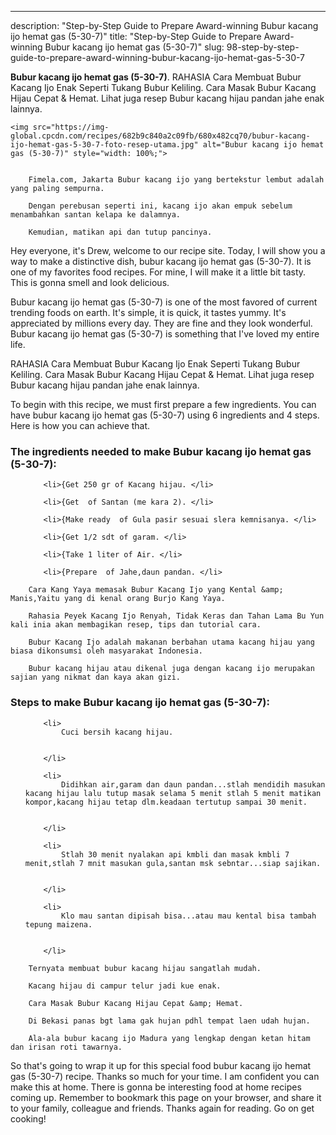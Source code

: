 ---
description: "Step-by-Step Guide to Prepare Award-winning Bubur kacang ijo hemat gas (5-30-7)"
title: "Step-by-Step Guide to Prepare Award-winning Bubur kacang ijo hemat gas (5-30-7)"
slug: 98-step-by-step-guide-to-prepare-award-winning-bubur-kacang-ijo-hemat-gas-5-30-7

<p>
	<strong>Bubur kacang ijo hemat gas (5-30-7)</strong>. 
	RAHASIA Cara Membuat Bubur Kacang Ijo Enak Seperti Tukang Bubur Keliling. Cara Masak Bubur Kacang Hijau Cepat &amp; Hemat. Lihat juga resep Bubur kacang hijau pandan jahe enak lainnya.
</p>
<p>
	
	<img src="https://img-global.cpcdn.com/recipes/682b9c840a2c09fb/680x482cq70/bubur-kacang-ijo-hemat-gas-5-30-7-foto-resep-utama.jpg" alt="Bubur kacang ijo hemat gas (5-30-7)" style="width: 100%;">
	
	
		Fimela.com, Jakarta Bubur kacang ijo yang bertekstur lembut adalah yang paling sempurna.
	
		Dengan perebusan seperti ini, kacang ijo akan empuk sebelum menambahkan santan kelapa ke dalamnya.
	
		Kemudian, matikan api dan tutup pancinya.
	
</p>
<p>
	Hey everyone, it's Drew, welcome to our recipe site. Today, I will show you a way to make a distinctive dish, bubur kacang ijo hemat gas (5-30-7). It is one of my favorites food recipes. For mine, I will make it a little bit tasty. This is gonna smell and look delicious.
</p>
	
<p>
	Bubur kacang ijo hemat gas (5-30-7) is one of the most favored of current trending foods on earth. It's simple, it is quick, it tastes yummy. It's appreciated by millions every day. They are fine and they look wonderful. Bubur kacang ijo hemat gas (5-30-7) is something that I've loved my entire life.
</p>
<p>
	RAHASIA Cara Membuat Bubur Kacang Ijo Enak Seperti Tukang Bubur Keliling. Cara Masak Bubur Kacang Hijau Cepat &amp; Hemat. Lihat juga resep Bubur kacang hijau pandan jahe enak lainnya.
</p>

<p>
To begin with this recipe, we must first prepare a few ingredients. You can have bubur kacang ijo hemat gas (5-30-7) using 6 ingredients and 4 steps. Here is how you can achieve that.
</p>

<h3>The ingredients needed to make Bubur kacang ijo hemat gas (5-30-7):</h3>

<ol>
	
		<li>{Get 250 gr of Kacang hijau. </li>
	
		<li>{Get  of Santan (me kara 2). </li>
	
		<li>{Make ready  of Gula pasir sesuai slera kemnisanya. </li>
	
		<li>{Get 1/2 sdt of garam. </li>
	
		<li>{Take 1 liter of Air. </li>
	
		<li>{Prepare  of Jahe,daun pandan. </li>
	
</ol>
<p>
	
		Cara Kang Yaya memasak Bubur Kacang Ijo yang Kental &amp; Manis,Yaitu yang di kenal orang Burjo Kang Yaya.
	
		Rahasia Peyek Kacang Ijo Renyah, Tidak Keras dan Tahan Lama Bu Yun kali inia akan membagikan resep, tips dan tutorial cara.
	
		Bubur Kacang Ijo adalah makanan berbahan utama kacang hijau yang biasa dikonsumsi oleh masyarakat Indonesia.
	
		Bubur kacang hijau atau dikenal juga dengan kacang ijo merupakan sajian yang nikmat dan kaya akan gizi.
	
</p>

<h3>Steps to make Bubur kacang ijo hemat gas (5-30-7):</h3>

<ol>
	
		<li>
			Cuci bersih kacang hijau.
			
			
		</li>
	
		<li>
			Didihkan air,garam dan daun pandan...stlah mendidih masukan kacang hijau lalu tutup masak selama 5 menit stlah 5 menit matikan kompor,kacang hijau tetap dlm.keadaan tertutup sampai 30 menit.
			
			
		</li>
	
		<li>
			Stlah 30 menit nyalakan api kmbli dan masak kmbli 7 menit,stlah 7 mnit masukan gula,santan msk sebntar...siap sajikan.
			
			
		</li>
	
		<li>
			Klo mau santan dipisah bisa...atau mau kental bisa tambah tepung maizena.
			
			
		</li>
	
</ol>

<p>
	
		Ternyata membuat bubur kacang hijau sangatlah mudah.
	
		Kacang hijau di campur telur jadi kue enak.
	
		Cara Masak Bubur Kacang Hijau Cepat &amp; Hemat.
	
		Di Bekasi panas bgt lama gak hujan pdhl tempat laen udah hujan.
	
		Ala-ala bubur kacang ijo Madura yang lengkap dengan ketan hitam dan irisan roti tawarnya.
	
</p>

<p>
	So that's going to wrap it up for this special food bubur kacang ijo hemat gas (5-30-7) recipe. Thanks so much for your time. I am confident you can make this at home. There is gonna be interesting food at home recipes coming up. Remember to bookmark this page on your browser, and share it to your family, colleague and friends. Thanks again for reading. Go on get cooking!
</p>
